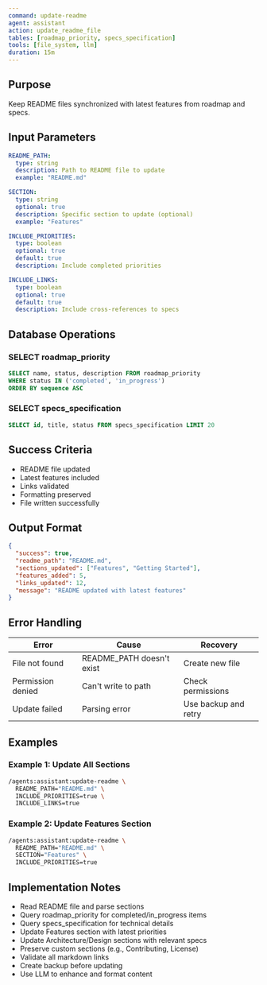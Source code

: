 ```yaml
---
command: update-readme
agent: assistant
action: update_readme_file
tables: [roadmap_priority, specs_specification]
tools: [file_system, llm]
duration: 15m
---
```


## Purpose

Keep README files synchronized with latest features from roadmap and specs.

## Input Parameters

```yaml
README_PATH:
  type: string
  description: Path to README file to update
  example: "README.md"

SECTION:
  type: string
  optional: true
  description: Specific section to update (optional)
  example: "Features"

INCLUDE_PRIORITIES:
  type: boolean
  optional: true
  default: true
  description: Include completed priorities

INCLUDE_LINKS:
  type: boolean
  optional: true
  default: true
  description: Include cross-references to specs
```

## Database Operations

### SELECT roadmap_priority

```sql
SELECT name, status, description FROM roadmap_priority
WHERE status IN ('completed', 'in_progress')
ORDER BY sequence ASC
```

### SELECT specs_specification

```sql
SELECT id, title, status FROM specs_specification LIMIT 20
```

## Success Criteria

- README file updated
- Latest features included
- Links validated
- Formatting preserved
- File written successfully

## Output Format

```json
{
  "success": true,
  "readme_path": "README.md",
  "sections_updated": ["Features", "Getting Started"],
  "features_added": 5,
  "links_updated": 12,
  "message": "README updated with latest features"
}
```

## Error Handling

| Error | Cause | Recovery |
|-------|-------|----------|
| File not found | README_PATH doesn't exist | Create new file |
| Permission denied | Can't write to path | Check permissions |
| Update failed | Parsing error | Use backup and retry |

## Examples

### Example 1: Update All Sections

```bash
/agents:assistant:update-readme \
  README_PATH="README.md" \
  INCLUDE_PRIORITIES=true \
  INCLUDE_LINKS=true
```

### Example 2: Update Features Section

```bash
/agents:assistant:update-readme \
  README_PATH="README.md" \
  SECTION="Features" \
  INCLUDE_PRIORITIES=true
```

## Implementation Notes

- Read README file and parse sections
- Query roadmap_priority for completed/in_progress items
- Query specs_specification for technical details
- Update Features section with latest priorities
- Update Architecture/Design sections with relevant specs
- Preserve custom sections (e.g., Contributing, License)
- Validate all markdown links
- Create backup before updating
- Use LLM to enhance and format content
